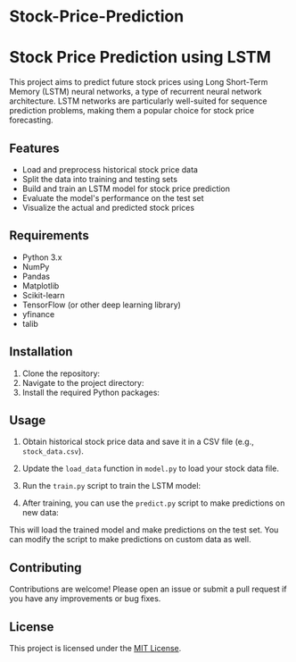 # Stock-Price-Prediction
# Stock Price Prediction using LSTM

This project aims to predict future stock prices using Long Short-Term Memory (LSTM) neural networks, a type of recurrent neural network architecture. LSTM networks are particularly well-suited for sequence prediction problems, making them a popular choice for stock price forecasting.

## Features

- Load and preprocess historical stock price data
- Split the data into training and testing sets
- Build and train an LSTM model for stock price prediction
- Evaluate the model's performance on the test set
- Visualize the actual and predicted stock prices

## Requirements

- Python 3.x
- NumPy
- Pandas
- Matplotlib
- Scikit-learn
- TensorFlow (or other deep learning library)
- yfinance
- talib

## Installation

1. Clone the repository:
2. Navigate to the project directory:
3. Install the required Python packages:
 ## Usage

1. Obtain historical stock price data and save it in a CSV file (e.g., `stock_data.csv`).

2. Update the `load_data` function in `model.py` to load your stock data file.

3. Run the `train.py` script to train the LSTM model:

4. After training, you can use the `predict.py` script to make predictions on new data:
  
  This will load the trained model and make predictions on the test set. You can modify the script to make predictions on custom data as well.

## Contributing

Contributions are welcome! Please open an issue or submit a pull request if you have any improvements or bug fixes.

## License

This project is licensed under the [MIT License](LICENSE).
